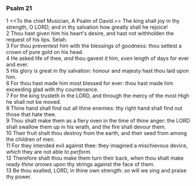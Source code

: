 ### Psalm 21

1 <<To the chief Musician, A Psalm of David.>> The king shall joy in thy strength, O LORD; and in thy salvation how greatly shall he rejoice!  
2 Thou hast given him his heart's desire, and hast not withholden the request of his lips. Selah.  
3 For thou preventest him with the blessings of goodness: thou settest a crown of pure gold on his head.  
4 He asked life of thee, *and* thou gavest *it* him, *even* length of days for ever and ever.  
5 His glory *is* great in thy salvation: honour and majesty hast thou laid upon him.  
6 For thou hast made him most blessed for ever: thou hast made him exceeding glad with thy countenance.  
7 For the king trusteth in the LORD, and through the mercy of the most High he shall not be moved.  
8 Thine hand shall find out all thine enemies: thy right hand shall find out those that hate thee.  
9 Thou shalt make them as a fiery oven in the time of thine anger: the LORD shall swallow them up in his wrath, and the fire shall devour them.  
10 Their fruit shalt thou destroy from the earth, and their seed from among the children of men.  
11 For they intended evil against thee: they imagined a mischievous device, *which* they are not able *to perform*.  
12 Therefore shalt thou make them turn their back, *when* thou shalt make ready *thine arrows* upon thy strings against the face of them.  
13 Be thou exalted, LORD, in thine own strength: *so* will we sing and praise thy power.  
